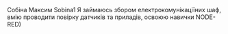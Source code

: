 Собіна Максим
Sobina1
Я займаюсь збором електрокомунікаціїних шаф, вмію проводити повірку датчиків та приладів, освоюю навички NODE-RED)